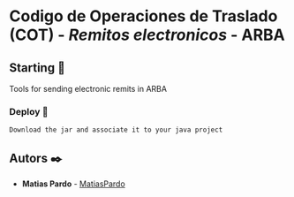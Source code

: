 # Codigo de Operaciones de Traslado (COT) - *Remitos electronicos* - **ARBA**

## Starting 🚀

Tools for sending electronic remits in ARBA

### Deploy 🔧
```
Download the jar and associate it to your java project
```

## Autors ✒️

* **Matias Pardo** - [MatiasPardo](https://github.com/matiaspardo)

